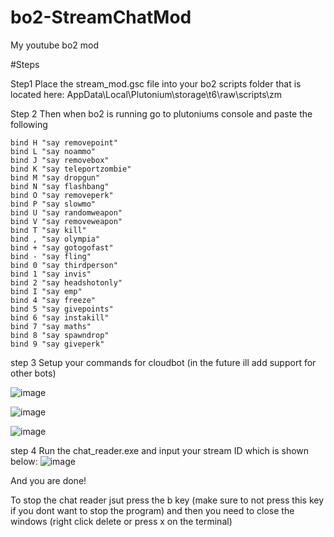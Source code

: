 # bo2-StreamChatMod
My youtube bo2 mod

#Steps

Step1
Place the stream_mod.gsc file into your bo2 scripts folder that is located here: AppData\Local\Plutonium\storage\t6\raw\scripts\zm

Step 2
Then when bo2 is running go to plutoniums console and paste the following
```
bind H "say removepoint" 
bind L "say noammo"
bind J "say removebox" 
bind K "say teleportzombie" 
bind M "say dropgun" 
bind N "say flashbang"
bind O "say removeperk"
bind P "say slowmo" 
bind U "say randomweapon" 
bind V "say removeweapon"
bind T "say kill"
bind , "say olympia" 
bind + "say gotogofast" 
bind - "say fling"
bind 0 "say thirdperson" 
bind 1 "say invis"
bind 2 "say headshotonly"
bind I "say emp"
bind 4 "say freeze"
bind 5 "say givepoints"
bind 6 "say instakill"
bind 7 "say maths"
bind 8 "say spawndrop"
bind 9 "say giveperk"
```
step 3 
Setup your commands for cloudbot (in the future ill add support for other bots)

![image](https://github.com/user-attachments/assets/6fea01f7-bec3-4827-8d53-bd750afcb524)

![image](https://github.com/user-attachments/assets/368e1538-0900-476a-9911-55d4cb0b7a57)

![image](https://github.com/user-attachments/assets/f6ac1b20-c7fa-4131-8315-3b726cf051e4)

step 4
Run the chat_reader.exe and input your stream ID which is shown below:
![image](https://github.com/user-attachments/assets/8d34a6c4-84fe-49d6-97d4-b60727b22301)

And you are done!

To stop the chat reader jsut press the b key (make sure to not press this key if you dont want to stop the program) and then you need to close the windows (right click delete or press x on the terminal)
